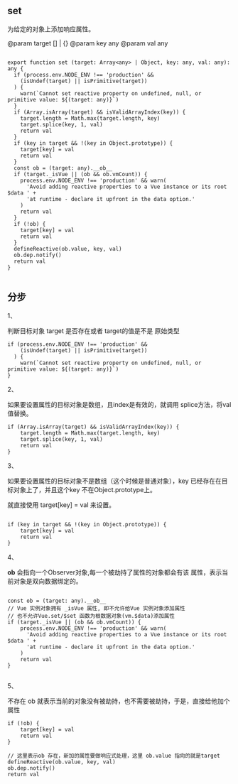## set

为给定的对象上添加响应属性。

@param target  [] | {}
@param key any
@param val any

```

export function set (target: Array<any> | Object, key: any, val: any): any {
  if (process.env.NODE_ENV !== 'production' &&
    (isUndef(target) || isPrimitive(target))
  ) {
    warn(`Cannot set reactive property on undefined, null, or primitive value: ${(target: any)}`)
  }
  if (Array.isArray(target) && isValidArrayIndex(key)) {
    target.length = Math.max(target.length, key)
    target.splice(key, 1, val)
    return val
  }
  if (key in target && !(key in Object.prototype)) {
    target[key] = val
    return val
  }
  const ob = (target: any).__ob__
  if (target._isVue || (ob && ob.vmCount)) {
    process.env.NODE_ENV !== 'production' && warn(
      'Avoid adding reactive properties to a Vue instance or its root $data ' +
      'at runtime - declare it upfront in the data option.'
    )
    return val
  }
  if (!ob) {
    target[key] = val
    return val
  }
  defineReactive(ob.value, key, val)
  ob.dep.notify()
  return val
}


```


## 分步

1、

判断目标对象 target 是否存在或者 target的值是不是 原始类型
```
if (process.env.NODE_ENV !== 'production' &&
    (isUndef(target) || isPrimitive(target))
  ) {
    warn(`Cannot set reactive property on undefined, null, or primitive value: ${(target: any)}`)
}

```

2、

如果要设置属性的目标对象是数组，且index是有效的，就调用 splice方法，将val值替换。

```
if (Array.isArray(target) && isValidArrayIndex(key)) {
    target.length = Math.max(target.length, key)
    target.splice(key, 1, val)
    return val
}

```

3、

如果要设置属性的目标对象不是数组（这个时候是普通对象），key 已经存在在目标对象上了，并且这个key 不在Object.prototype上。

就直接使用 target[key] = val 来设置。


```

if (key in target && !(key in Object.prototype)) {
    target[key] = val
    return val
}

```


4、


__ob__ 会指向一个Observer对象,每一个被劫持了属性的对象都会有该 属性，表示当前对象是双向数据绑定的。


```

const ob = (target: any).__ob__
// Vue 实例对象拥有 _isVue 属性, 即不允许给Vue 实例对象添加属性
// 也不允许Vue.set/$set 函数为根数据对象(vm.$data)添加属性
if (target._isVue || (ob && ob.vmCount)) {
    process.env.NODE_ENV !== 'production' && warn(
      'Avoid adding reactive properties to a Vue instance or its root $data ' +
      'at runtime - declare it upfront in the data option.'
    )
    return val
}


```


5、

不存在 ob 就表示当前的对象没有被劫持，也不需要被劫持，于是，直接给他加个属性

```
if (!ob) {
    target[key] = val
    return val
}

// 这里表示ob 存在，新加的属性要做响应式处理，这里 ob.value 指向的就是target
defineReactive(ob.value, key, val)
ob.dep.notify()
return val

```